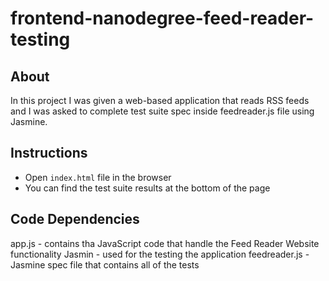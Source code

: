 frontend-nanodegree-feed-reader-testing
===============================

## About 
In this project I was given a web-based application that reads RSS feeds and I was asked to complete test suite spec inside feedreader.js file using Jasmine. 


## Instructions
* Open `index.html` file in the browser
* You can find the test suite results at the bottom of the page

## Code Dependencies
app.js - contains tha JavaScript code that handle the Feed Reader Website functionality
Jasmin - used for the testing the application
feedreader.js - Jasmine spec file that contains all of the tests

